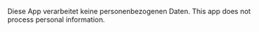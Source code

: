 Diese App verarbeitet keine personenbezogenen Daten.
This app does not process personal information.
